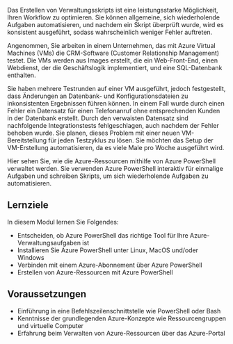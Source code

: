 Das Erstellen von Verwaltungsskripts ist eine leistungsstarke Möglichkeit, Ihren Workflow zu optimieren. Sie können allgemeine, sich wiederholende Aufgaben automatisieren, und nachdem ein Skript überprüft wurde, wird es konsistent ausgeführt, sodass wahrscheinlich weniger Fehler auftreten.

Angenommen, Sie arbeiten in einem Unternehmen, das mit Azure Virtual Machines (VMs) die CRM-Software (Customer Relationship Management) testet. Die VMs werden aus Images erstellt, die ein Web-Front-End, einen Webdienst, der die Geschäftslogik implementiert, und eine SQL-Datenbank enthalten.

Sie haben mehrere Testrunden auf einer VM ausgeführt, jedoch festgestellt, dass Änderungen an Datenbank- und Konfigurationsdateien zu inkonsistenten Ergebnissen führen können. In einem Fall wurde durch einen Fehler ein Datensatz für einen Telefonanruf ohne entsprechenden Kunden in der Datenbank erstellt. Durch den verwaisten Datensatz sind nachfolgende Integrationstests fehlgeschlagen, auch nachdem der Fehler behoben wurde. Sie planen, dieses Problem mit einer neuen VM-Bereitstellung für jeden Testzyklus zu lösen. Sie möchten das Setup der VM-Erstellung automatisieren, da es viele Male pro Woche ausgeführt wird. 

Hier sehen Sie, wie die Azure-Ressourcen mithilfe von Azure PowerShell verwaltet werden. Sie verwenden Azure PowerShell interaktiv für einmalige Aufgaben und schreiben Skripts, um sich wiederholende Aufgaben zu automatisieren. 

## <a name="learning-objectives"></a>Lernziele
In diesem Modul lernen Sie Folgendes:

- Entscheiden, ob Azure PowerShell das richtige Tool für Ihre Azure-Verwaltungsaufgaben ist
- Installieren Sie Azure PowerShell unter Linux, MacOS und/oder Windows
- Verbinden mit einem Azure-Abonnement über Azure PowerShell
- Erstellen von Azure-Ressourcen mit Azure PowerShell

## <a name="prerequisites"></a>Voraussetzungen

- Einführung in eine Befehlszeilenschnittstelle wie PowerShell oder Bash
- Kenntnisse der grundlegenden Azure-Konzepte wie Ressourcengruppen und virtuelle Computer
- Erfahrung beim Verwalten von Azure-Ressourcen über das Azure-Portal
